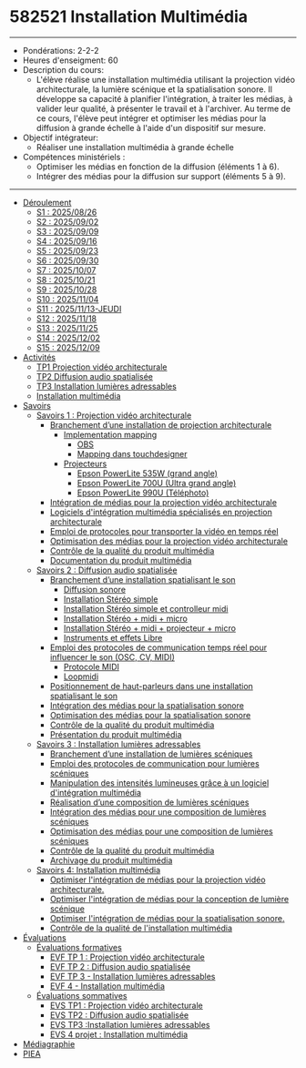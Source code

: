 # <!-- %: COURS  -->582521 Installation Multimédia<!-- %; -->

--- 
* Pondérations: <!-- %: PONDERATION  -->2-2-2<!-- %; -->
* Heures d'enseigment: <!-- %: HEURES_ENSEIGNEMENT  -->60<!-- %; -->
* Description du cours:  
    * <!-- %: DESCRIPTION_COURS  -->L'élève réalise une installation multimédia utilisant la projection vidéo architecturale, la lumière scénique et la spatialisation sonore. Il développe sa capacité à planifier l'intégration, à traiter les médias, à valider leur qualité, à présenter le travail et à l'archiver.  Au terme de ce cours, l'élève peut intégrer et optimiser les médias pour la diffusion à grande échelle à l'aide d'un dispositif sur mesure.<!-- %; -->
* Objectif intégrateur: 
    * <!-- %: OBJECTIF_INTEGRATEUR -->Réaliser une installation multimédia à grande échelle<!-- %; -->
* Compétences ministériels : 
    * <!-- %: COMPETENCE_MINISTERIELLE_1 -->Optimiser les médias en fonction de la diffusion (éléments 1 à 6).<!-- %; -->
    * <!-- %: COMPETENCE_MINISTERIELLE_2 -->Intégrer des médias pour la diffusion sur support (éléments 5 à 9).<!-- %; -->
---

<!-- start-replace-subnav -->
* [Déroulement](/01-deroulement/)
    * [S1 : <!-- %: S1 -->2025/08/26<!-- %; -->](/01-deroulement/01/)
    * [S2 : <!-- %: S2 -->2025/09/02<!-- %; -->](/01-deroulement/02/)
    * [S3 : <!-- %: S3 -->2025/09/09<!-- %; -->](/01-deroulement/03/)
    * [S4 : <!-- %: S4 -->2025/09/16<!-- %; -->](/01-deroulement/04/)
    * [S5 : <!-- %: S5 -->2025/09/23<!-- %; -->](/01-deroulement/05/)
    * [S6 : <!-- %: S6 -->2025/09/30<!-- %; -->](/01-deroulement/06/)
    * [S7 : <!-- %: S7 -->2025/10/07<!-- %; -->](/01-deroulement/07/)
    * [S8 : <!-- %: S8 -->2025/10/21<!-- %; -->](/01-deroulement/08/)
    * [S9 : <!-- %: S9 -->2025/10/28<!-- %; -->](/01-deroulement/09/)
    * [S10 : <!-- %: S10 -->2025/11/04<!-- %; -->](/01-deroulement/10/)
    * [S11 : <!-- %: S11 -->2025/11/13-JEUDI<!-- %; -->](/01-deroulement/11/)
    * [S12 : <!-- %: S12 -->2025/11/18<!-- %; -->](/01-deroulement/12/)
    * [S13 : <!-- %: S13 -->2025/11/25<!-- %; -->](/01-deroulement/13/)
    * [S14 : <!-- %: S14 -->2025/12/02<!-- %; -->](/01-deroulement/14/)
    * [S15 : <!-- %: S15 -->2025/12/09<!-- %; -->](/01-deroulement/15/)
* [Activités ](/02-activites/)
    * [TP1 <!-- %: BLOC1 -->Projection vidéo architecturale<!-- %; -->](/02-activites/01/)
    * [TP2 <!-- %: BLOC2 -->Diffusion audio spatialisée<!-- %; -->](/02-activites/02/)
    * [TP3 <!-- %: BLOC3 -->Installation lumières adressables<!-- %; -->](/02-activites/03/)
    * [<!-- %: BLOC4 -->Installation multimédia<!-- %; -->](/02-activites/04/)
* [Savoirs](/03-savoirs/)
    * [Savoirs 1 : <!-- %: BLOC1 -->Projection vidéo architecturale<!-- %; -->](/03-savoirs/01/)
        * [Branchement d’une installation de projection architecturale](/03-savoirs/01/01/)
            * [Implementation mapping](/03-savoirs/01/01/mapping/)
                * [OBS ](/03-savoirs/01/01/mapping/OBS/)
                * [Mapping dans touchdesigner](/03-savoirs/01/01/mapping/touchdesigner/)
            * [Projecteurs](/03-savoirs/01/01/projecteurs/)
                * [Epson PowerLite 535W (grand angle)](/03-savoirs/01/01/projecteurs/EPSON_PowerLite_535W/)
                * [Epson PowerLite 700U (Ultra grand angle)](/03-savoirs/01/01/projecteurs/EPSON_PowerLite_700U/)
                * [Epson PowerLite 990U (Téléphoto)](/03-savoirs/01/01/projecteurs/EPSON_PowerLite_990U/)
        * [Intégration de médias pour la projection vidéo architecturale](/03-savoirs/01/02/)
        * [Logiciels d'intégration multimédia spécialisés en projection architecturale](/03-savoirs/01/03/)
        * [Emploi de protocoles pour transporter la vidéo en temps réel](/03-savoirs/01/04/)
        * [Optimisation des médias pour la projection vidéo architecturale](/03-savoirs/01/05/)
        * [Contrôle de la qualité du produit multimédia](/03-savoirs/01/06/)
        * [Documentation du produit multimédia](/03-savoirs/01/07/)
    * [Savoirs 2 : <!-- %: BLOC2 -->Diffusion audio spatialisée<!-- %; -->](/03-savoirs/02/)
        * [Branchement d’une installation spatialisant le son](/03-savoirs/02/01/)
            * [Diffusion sonore ](/03-savoirs/02/01/00-base/)
            * [Installation Stéréo simple](/03-savoirs/02/01/01-stereo/)
            * [Installation Stéréo simple et controlleur midi](/03-savoirs/02/01/02-stereo-midi/)
            * [Installation Stéréo + midi + micro](/03-savoirs/02/01/03-stereo-micro-midi/)
            * [Installation Stéréo + midi + projecteur + micro](/03-savoirs/02/01/04-stereo-midi-projo/)
            * [Instruments et effets Libre](/03-savoirs/02/01/99-audiofx/)
        * [Emploi des protocoles de communication temps réel pour influencer le son (OSC, CV, MIDI)](/03-savoirs/02/02/)
            * [Protocole MIDI ](/03-savoirs/02/02/01-controlleur-midi/)
            * [Loopmidi](/03-savoirs/02/02/02-loopmidi/)
        * [Positionnement de haut-parleurs dans une installation spatialisant le son](/03-savoirs/02/03/)
        * [Intégration des médias pour la spatialisation sonore](/03-savoirs/02/04/)
        * [Optimisation des médias pour la spatialisation sonore](/03-savoirs/02/05/)
        * [Contrôle de la qualité du produit multimédia](/03-savoirs/02/06/)
        * [Présentation du produit multimédia](/03-savoirs/02/07/)
    * [Savoirs 3 : <!-- %: BLOC3 -->Installation lumières adressables<!-- %; -->](/03-savoirs/03/)
        * [Branchement d’une installation de lumières scéniques](/03-savoirs/03/01/)
        * [Emploi des protocoles de communication pour lumières scéniques](/03-savoirs/03/02/)
        * [Manipulation des intensités lumineuses grâce à un logiciel d'intégration multimédia](/03-savoirs/03/03/)
        * [Réalisation d’une composition de lumières scéniques](/03-savoirs/03/04/)
        * [Intégration des médias pour une composition de lumières scéniques](/03-savoirs/03/05/)
        * [Optimisation des médias pour une composition de lumières scéniques](/03-savoirs/03/06/)
        * [Contrôle de la qualité du produit multimédia](/03-savoirs/03/07/)
        * [Archivage du produit multimédia](/03-savoirs/03/08/)
    * [Savoirs 4: <!-- %: BLOC4 -->Installation multimédia<!-- %; -->](/03-savoirs/04/)
        * [Optimiser l'intégration de médias pour la projection vidéo architecturale.](/03-savoirs/04/01/)
        * [Optimiser l'intégration de médias pour la conception de lumière scénique](/03-savoirs/04/02/)
        * [Optimiser l'intégration de médias pour la spatialisation sonore.](/03-savoirs/04/03/)
        * [Contrôle de la qualité de l'installation multimédia](/03-savoirs/04/04/)
* [Évaluations](/04-evaluations/)
    * [Évaluations formatives](/04-evaluations/formatives/)
        * [EVF TP 1 : <!-- %: BLOC1 -->Projection vidéo architecturale<!-- %; -->](/04-evaluations/formatives/01/)
        * [EVF TP 2 : <!-- %: BLOC2 -->Diffusion audio spatialisée<!-- %; -->](/04-evaluations/formatives/02/)
        * [EVF TP 3 - <!-- %: BLOC3 -->Installation lumières adressables<!-- %; -->](/04-evaluations/formatives/03/)
        * [EVF 4 - <!-- %: BLOC4 -->Installation multimédia<!-- %; -->](/04-evaluations/formatives/04/)
    * [Évaluations sommatives](/04-evaluations/sommatives/)
        * [EVS TP1 : <!-- %: BLOC1 -->Projection vidéo architecturale<!-- %; -->](/04-evaluations/sommatives/01/)
        * [EVS TP2 : <!-- %: BLOC2 -->Diffusion audio spatialisée<!-- %; -->](/04-evaluations/sommatives/02/)
        * [EVS TP3 :<!-- %: BLOC3 -->Installation lumières adressables<!-- %; -->](/04-evaluations/sommatives/03/)
        * [EVS 4 projet : <!-- %: BLOC4 -->Installation multimédia<!-- %; -->](/04-evaluations/sommatives/04/)
* [Médiagraphie](/05-mediagraphie/)
* [PIEA](/06-piea/)
<!-- end-replace-subnav -->
